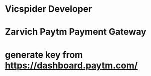 # Vicspider Developer 
# Zarvich Paytm Payment Gateway
# generate key from https://dashboard.paytm.com/


